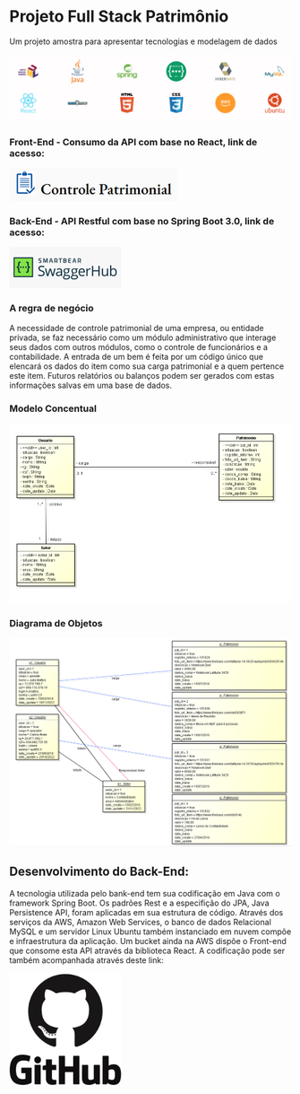 # Projeto Full Stack Patrimônio
Um projeto amostra para apresentar tecnologias e modelagem de dados

![Modelo](src/main/resources/img/Tecnologias.PNG)

### Front-End - Consumo da API com base no React, link de acesso:
[<img alt="Front-End" width="300px" src="src/main/resources/img/Controle_patrimonial.PNG" />](http://rockgustavo.com.s3-website-us-east-1.amazonaws.com/)

### Back-End - API Restful com base no Spring Boot 3.0, link de acesso:
[<img alt="Back-End" width="200px" src="src/main/resources/img/Swagger.PNG" />](http://107.21.11.22:8080/swagger-ui/index.html)

### A regra de negócio
A necessidade de controle patrimonial de uma empresa, ou entidade privada, se faz necessário como um módulo administrativo que interage seus dados com outros módulos, como o controle de funcionários e a contabilidade. 
A entrada de um bem é feita por um código único que elencará os dados do item como sua carga patrimonial e a quem pertence este item.
Futuros relatórios ou balanços podem ser gerados com estas informações salvas em uma base de dados.

### Modelo Concentual
![Modelo](src/main/resources/img/Modelo_conceitual.png)

### Diagrama de Objetos
![Modelo](src/main/resources/img/Diagrama_objetos.PNG)

## Desenvolvimento do Back-End:
A tecnologia utilizada pelo bank-end tem sua codificação em Java com o framework Spring Boot. Os padrões Rest e a especifição do JPA, Java Persistence API, foram aplicadas em sua estrutura de código. Através dos serviços da AWS, Amazon Web Services, o banco de dados Relacional MySQL e um servidor Linux Ubuntu também instanciado em nuvem compõe e infraestrutura da aplicação.
Um bucket ainda na AWS dispõe o Front-end que consome esta API através da biblioteca React. A codificação pode ser também acompanhada através deste link:

[<img alt="Git-Hub Project Front-End" width="200px" src="src/main/resources/img/img_logos/Github.svg" />](https://github.com/rockgustavo/Project_full_Patrim)

